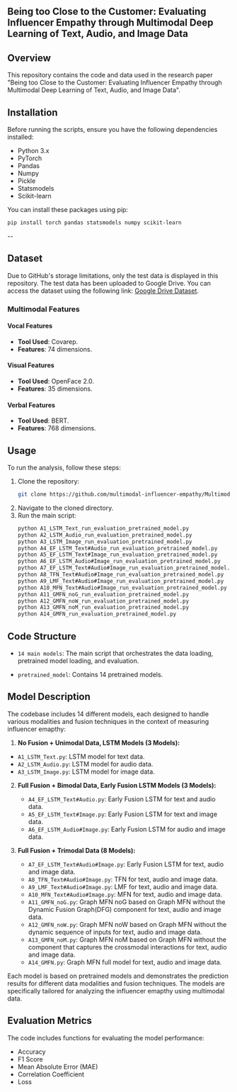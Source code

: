 
## Being too Close to the Customer: Evaluating Influencer Empathy through Multimodal Deep Learning of Text, Audio, and Image Data

## Overview
This repository contains the code and data used in the research paper "Being too Close to the Customer: Evaluating Influencer Empathy through Multimodal Deep Learning of Text, Audio, and Image Data". 

## Installation
Before running the scripts, ensure you have the following dependencies installed:
- Python 3.x
- PyTorch
- Pandas
- Numpy
- Pickle
- Statsmodels
- Scikit-learn

You can install these packages using pip:
```bash
pip install torch pandas statsmodels numpy scikit-learn
```
--

## Dataset
Due to GitHub's storage limitations, only the test data is displayed in this repository. The test data has been uploaded to Google Drive. You can access the dataset using the following link: [Google Drive Dataset](https://drive.google.com/drive/folders/1d97Ox0in0WNW5miQZZ-zCo5xwq7QEivM).


### Multimodal Features 
#### Vocal Features
- **Tool Used**: Covarep.
- **Features**: 74 dimensions.


#### Visual Features
- **Tool Used**: OpenFace 2.0.
- **Features**: 35 dimensions.


#### Verbal Features
- **Tool Used**: BERT.
- **Features**: 768 dimensions.




## Usage
To run the analysis, follow these steps:
1. Clone the repository:
   ```bash
   git clone https://github.com/multimodal-influencer-empathy/Multimodal-Influencer-empathy.git.
   ```
2. Navigate to the cloned directory.
3. Run the main script:
   ```bash
   python A1_LSTM_Text_run_evaluation_pretrained_model.py
   python A2_LSTM_Audio_run_evaluation_pretrained_model.py
   python A3_LSTM_Image_run_evaluation_pretrained_model.py
   python A4_EF_LSTM_Text#Audio_run_evaluation_pretrained_model.py
   python A5_EF_LSTM_Text#Image_run_evaluation_pretrained_model.py
   python A6_EF_LSTM_Audio#Image_run_evaluation_pretrained_model.py
   python A7_EF_LSTM_Text#Audio#Image_run_evaluation_pretrained_model.py
   python A8_TFN_Text#Audio#Image_run_evaluation_pretrained_model.py
   python A9_LMF_Text#Audio#Image_run_evaluation_pretrained_model.py
   python A10_MFN_Text#Audio#Image_run_evaluation_pretrained_model.py
   python A11_GMFN_noG_run_evaluation_pretrained_model.py
   python A12_GMFN_noW_run_evaluation_pretrained_model.py
   python A13_GMFN_noM_run_evaluation_pretrained_model.py
   python A14_GMFN_run_evaluation_pretrained_model.py
   ```

## Code Structure
- `14 main models`: The main script that orchestrates the data loading,  pretrained model loading, and evaluation.

- `pretrained_model`: Contains 14 pretrained models.

## Model Description
The codebase includes 14 different models, each designed to handle various modalities and fusion techniques in the context of measuring influencer emapthy:

 1. **No Fusion + Unimodal Data, LSTM Models (3 Models):**
   - `A1_LSTM_Text.py`: LSTM model for text data.
   - `A2_LSTM_Audio.py`: LSTM model for audio data.
   - `A3_LSTM_Image.py`: LSTM model for image data.

2. **Full Fusion + Bimodal Data, Early Fusion LSTM Models (3 Models):**
   - `A4_EF_LSTM_Text#Audio.py`: Early Fusion LSTM for text and audio data.
   - `A5_EF_LSTM_Text#Image.py`: Early Fusion LSTM for text and image data.
   - `A6_EF_LSTM_Audio#Image.py`: Early Fusion LSTM for audio and image data.

3. **Full Fusion + Trimodal Data (8 Models):**
   - `A7_EF_LSTM_Text#Audio#Image.py`: Early Fusion LSTM for text, audio and image data.
   - `A8_TFN_Text#Audio#Image.py`: TFN for text, audio and image data.
   - `A9_LMF_Text#Audio#Image.py`: LMF for text, audio and image data.
   - `A10_MFN_Text#Audio#Image.py`: MFN for text, audio and image data.
   - `A11_GMFN_noG.py`: Graph MFN noG based on Graph MFN without the Dynamic Fusion Graph(DFG) component for text, audio and image data.
   - `A12_GMFN_noW.py`: Graph MFN noW based on Graph MFN without the dynamic sequence of inputs for text, audio and image data.
   - `A13_GMFN_noM.py`: Graph MFN noM based on Graph MFN without the component that captures the crossmodal interactions for text, audio and image data.
   - `A14_GMFN.py`: Graph MFN full model for text, audio and image data.


Each model is based on pretrained models and demonstrates the prediction results for different data modalities and fusion techniques. The models are specifically tailored for analyzing the influencer emapthy using multimodal data.



## Evaluation Metrics
The code includes functions for evaluating the model performance:
- Accuracy
- F1 Score
- Mean Absolute Error (MAE)
- Correlation Coefficient
- Loss






